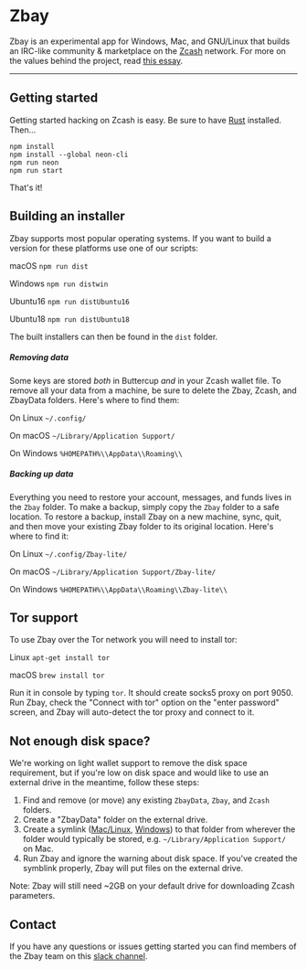 # Zbay

  

Zbay is an experimental app for Windows, Mac, and GNU/Linux that builds an IRC-like community & marketplace on the [Zcash](https://z.cash) network. For more on the values behind the project, read [this essay](https://zbay.app/#why).

----

## Getting started

Getting started hacking on Zcash is easy. Be sure to have [Rust](https://www.rust-lang.org/) installed. Then...
```
npm install
npm install --global neon-cli
npm run neon
npm run start
```

That's it!  

## Building an installer

Zbay supports most popular operating systems. If you want to build a version for these platforms use one of our scripts:

macOS ```npm run dist```

Windows ```npm run distwin```

Ubuntu16 ```npm run distUbuntu16```

Ubuntu18 ```npm run distUbuntu18```

The built installers can then be found in the `dist` folder.

##### Removing data

Some keys are stored *both* in Buttercup *and* in your Zcash wallet file. To remove all your data from a machine, be sure to delete the Zbay, Zcash, and ZbayData folders. Here's where to find them:

On Linux ```~/.config/```

On macOS ```~/Library/Application Support/```

On Windows ```%HOMEPATH%\\AppData\\Roaming\\```

##### Backing up data

Everything you need to restore your account, messages, and funds lives in the `Zbay` folder. To make a backup, simply copy the `Zbay` folder to a safe location. To restore a backup, install Zbay on a new machine, sync, quit, and then move your existing Zbay folder to its original location. Here's where to find it:

On Linux ```~/.config/Zbay-lite/```

On macOS ```~/Library/Application Support/Zbay-lite/```

On Windows ```%HOMEPATH%\\AppData\\Roaming\\Zbay-lite\\```

## Tor support

To use Zbay over the Tor network you will need to install tor:

Linux ```apt-get install tor```

macOS ```brew install tor```

Run it in console by typing ```tor```. It should create socks5 proxy on port 9050. Run Zbay, check the "Connect with tor" option on the "enter password" screen, and Zbay will auto-detect the tor proxy and connect to it.

## Not enough disk space?

We're working on light wallet support to remove the disk space requirement, but if you're low on disk space and would like to use an external drive in the meantime, follow these steps:

1. Find and remove (or move) any existing `ZbayData`, `Zbay`, and `Zcash` folders.
1. Create a "ZbayData" folder on the external drive.
1. Create a symlink ([Mac/Linux](https://kb.iu.edu/d/abbe), [Windows](https://www.howtogeek.com/howto/16226/complete-guide-to-symbolic-links-symlinks-on-windows-or-linux/)) to that folder from wherever the folder would typically be stored, e.g. ```~/Library/Application Support/``` on Mac.
1. Run Zbay and ignore the warning about disk space. If you've created the symblink properly, Zbay will put files on the external drive. 

Note: Zbay will still need ~2GB on your default drive for downloading Zcash parameters.

## Contact
If you have any questions or issues getting started you can find members of the Zbay team on this [slack channel](https://join.slack.com/t/zbay/shared_invite/enQtOTE5MTI3OTA1NjE3LTViMWQyMzNkNmViMTZhZmEzYmZhMjg1YTYzNDQ5MmQ2NzU1NDc4ZWY1ZDQ1NjkwNjgwN2NiYmIzZTA2YTJiMDA).
